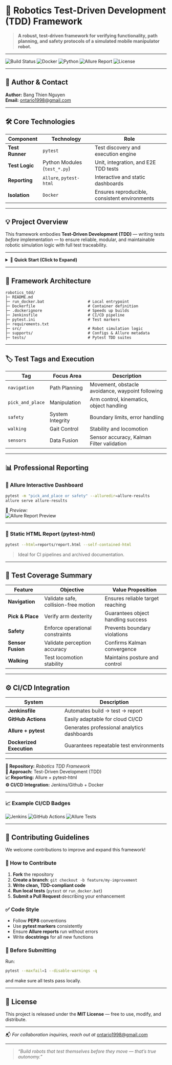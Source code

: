 # 🤖 Robotics Test-Driven Development (TDD) Framework

> **A robust, test-driven framework for verifying functionality, path planning, and safety protocols of a simulated mobile manipulator robot.**

---

![Build Status](https://img.shields.io/badge/build-passing-brightgreen?style=for-the-badge&logo=githubactions)
![Docker](https://img.shields.io/badge/docker-ready-blue?style=for-the-badge&logo=docker)
![Python](https://img.shields.io/badge/python-3.10%2B-blue.svg?style=for-the-badge&logo=python)
![Allure Report](https://img.shields.io/badge/report-Allure-orange?style=for-the-badge&logo=allure)
![License](https://img.shields.io/badge/license-MIT-green.svg?style=for-the-badge)

---

## 👤 Author & Contact

**Author:** Bang Thien Nguyen  
**Email:** [ontario1998@gmail.com](mailto:ontario1998@gmail.com)

---

## 🛠️ Core Technologies

| Component | Technology | Role |
|------------|-------------|------|
| **Test Runner** | `pytest` | Test discovery and execution engine |
| **Test Logic** | Python Modules (`test_*.py`) | Unit, integration, and E2E TDD tests |
| **Reporting** | `Allure`, `pytest-html` | Interactive and static dashboards |
| **Isolation** | `Docker` | Ensures reproducible, consistent environments |

---

## 💡 Project Overview

This framework embodies **Test-Driven Development (TDD)** — writing tests *before* implementation — to ensure reliable, modular, and maintainable robotic simulation logic with full test traceability.

---

<details>
<summary>🚀 <b>Quick Start (Click to Expand)</b></summary>

### ✅ Prerequisites
- 🐳 **Docker Desktop** – Required for containerized testing  
- 💻 **Windows Command Prompt** – To execute `run_docker.bat`  
- 🐍 *(Optional)* **Python 3.10+** – For local runs  
- 📊 *(Optional)* **Allure CLI** – For interactive reports  

---

### ⚙️ Installation

```bash
git clone git clone https://github.com/luckyjoy/robotics_tdd.git
cd robotics_tdd
pip install -r requirements.txt  # Optional for local testing
```

---

### 🧪 Run Tests with Docker (Recommended)

```bash
run_docker.bat
```

This performs:
1. Docker validation & cleanup  
2. Image build → `robotics-tdd-local:latest`  
3. Test execution  
4. Automatic Allure Report launch at [http://localhost:8080](http://localhost:8080)

---

### 🧩 Local Test Execution

```bash
pytest --verbose                   # Run all tests
pytest -m sensors --verbose        # Run specific tag
pytest -m "navigation or safety"   # Multiple tags
pytest -n auto                     # Parallel execution
```

</details>

---

## 🌳 Framework Architecture

```
robotics_tdd/
├─ README.md
├─ run_docker.bat                   # Local entrypoint
├─ Dockerfile                       # Container definition
├─ .dockerignore                    # Speeds up builds
├─ Jenkinsfile                      # CI/CD pipeline
├─ pytest.ini                       # Test markers
├─ requirements.txt
├─ src/                             # Robot simulation logic
├─ supports/                        # Configs & Allure metadata
├─ tests/                           # Pytest TDD suites
```

---

## 🏷️ Test Tags and Execution

| Tag | Focus Area | Description |
|------|-------------|-------------|
| `navigation` | Path Planning | Movement, obstacle avoidance, waypoint following |
| `pick_and_place` | Manipulation | Arm control, kinematics, object handling |
| `safety` | System Integrity | Boundary limits, error handling |
| `walking` | Gait Control | Stability and locomotion |
| `sensors` | Data Fusion | Sensor accuracy, Kalman Filter validation |

---

## 📊 Professional Reporting

### 🧠 Allure Interactive Dashboard

```bash
pytest -m "pick_and_place or safety" --alluredir=allure-results
allure serve allure-results
```

📸 *Preview:*  
![Allure Report Preview](https://luckyjoy.github.io/robotics_tdd/latest/ubuntu-latest/)

---

### 📘 Static HTML Report (pytest-html)

```bash
pytest --html=reports/report.html --self-contained-html
```

> Ideal for CI pipelines and archived documentation.

---

## 🧭 Test Coverage Summary

| Feature | Objective | Value Proposition |
|----------|------------|------------------|
| **Navigation** | Validate safe, collision-free motion | Ensures reliable target reaching |
| **Pick & Place** | Verify arm dexterity | Guarantees object handling success |
| **Safety** | Enforce operational constraints | Prevents boundary violations |
| **Sensor Fusion** | Validate perception accuracy | Confirms Kalman convergence |
| **Walking** | Test locomotion stability | Maintains posture and control |

---

## ⚙️ CI/CD Integration

| System | Description |
|--------|--------------|
| **Jenkinsfile** | Automates build → test → report |
| **GitHub Actions** | Easily adaptable for cloud CI/CD |
| **Allure + pytest** | Generates professional analytics dashboards |
| **Dockerized Execution** | Guarantees repeatable test environments |

---

**📁 Repository:** *Robotics TDD Framework*  
**🧠 Approach:** Test-Driven Development (TDD)  
**📈 Reporting:** Allure + pytest-html  
**⚙️ CI/CD Integration:** Jenkins/Github + Docker  

---

### 📈 Example CI/CD Badges

![Jenkins](https://img.shields.io/badge/jenkins-pipeline%20passing-brightgreen?style=flat-square&logo=jenkins)
![GitHub Actions](https://img.shields.io/github/actions/workflow/status/yourusername/robotics_tdd/ci.yml?style=flat-square&logo=github)
![Allure Tests](https://img.shields.io/badge/tests-58%20passed%2C%202%20failed-yellow?style=flat-square&logo=allure)

---

## 🤝 Contributing Guidelines

We welcome contributions to improve and expand this framework!  

### 🧩 How to Contribute
1. **Fork** the repository  
2. **Create a branch**: `git checkout -b feature/my-improvement`  
3. **Write clean, TDD-compliant code**  
4. **Run local tests** (`pytest` or `run_docker.bat`)  
5. **Submit a Pull Request** describing your enhancement  

### ✅ Code Style
- Follow **PEP8** conventions  
- Use **pytest markers** consistently  
- Ensure **Allure reports** run without errors  
- Write **docstrings** for all new functions  

### 🧪 Before Submitting
Run:
```bash
pytest --maxfail=1 --disable-warnings -q
```
and make sure all tests pass locally.

---

## 🪪 License

This project is released under the **MIT License** — free to use, modify, and distribute.

---

📬 *For collaboration inquiries, reach out at* [ontario1998@gmail.com](mailto:ontario1998@gmail.com)

---

> _“Build robots that test themselves before they move — that’s true autonomy.”_
